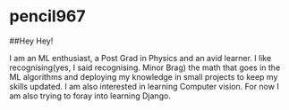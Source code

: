 # pencil967
##Hey Hey!

I am an ML enthusiast, a Post Grad in Physics and an avid learner. 
I like recognising(yes, I said recognising. Minor Brag) the math that goes in the ML algorithms
and deploying my knowledge in small projects to keep my skills updated. I am also interested in learning Computer vision.
For now I am also trying to foray into learning Django. 


